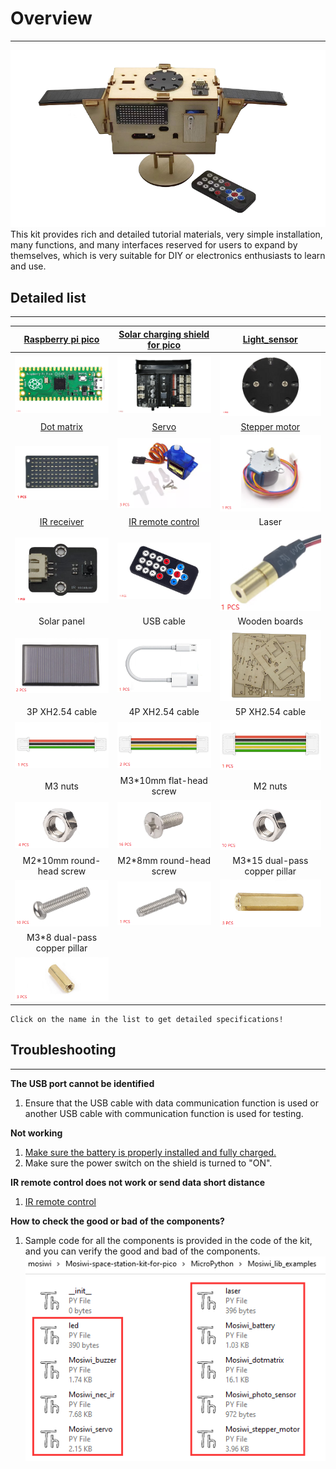 # Overview    
----------
![Img](../_static/overview/img/25img.png)    
This kit provides rich and detailed tutorial materials, very simple installation, many functions, and many interfaces reserved for users to expand by themselves, which is very suitable for DIY or electronics enthusiasts to learn and use.     

## Detailed list                
----------------
| [Raspberry pi pico](https://docs.mosiwi.com/en/latest/raspberry/R1D0001_raspberry_pico/R1D0001_raspberry_pico.html) | [Solar charging shield for pico](https://docs.mosiwi.com/en/latest/raspberry/R1E0000_solar_charging_shield_for_pico/R1E0000_solar_charging_shield_for_pico.html)  | [Light_sensor](https://docs.mosiwi.com/en/latest/common/C1S0000_light_sensor/C1S0000_light_sensor.html) |     
| :--: | :--: | :--: |
| ![Img](../_static/overview/img/20img.png) | ![Img](../_static/overview/img/21img.jpg) | ![Img](../_static/overview/img/23img.png) |  
| [Dot matrix](https://docs.mosiwi.com/en/latest/common/C1M0000_8x16dot_matrix/C1M0000_8x16dot_matrix.html) | [Servo](https://docs.mosiwi.com/en/latest/outsourcing/sg90_servo/sg90_servo.html) | [Stepper motor](https://docs.mosiwi.com/en/latest/outsourcing/28byj-48/28byj-48.html) |  
| ![Img](../_static/overview/img/22img.png) | ![Img](../_static/overview/img/19img.png) | ![Img](../_static/overview/img/18img.png) |  
| [IR receiver](https://docs.mosiwi.com/en/latest/common/C1S0001_ir_receiver/C1S0001_ir_receiver.html) | [IR remote control](https://docs.mosiwi.com/en/latest/outsourcing/nec_ir_remote_control/nec_ir_remote_control.html) | Laser |              
| ![Img](../_static/overview/img/24img.png) | ![Img](../_static/overview/img/15img.png) | ![Img](../_static/overview/img/5img.png) |    
| Solar panel | USB cable | Wooden boards |  
| ![Img](../_static/overview/img/3img.png) | ![Img](../_static/overview/img/6img.png) | ![Img](../_static/overview/img/26img.png) |  
| 3P XH2.54 cable | 4P XH2.54 cable | 5P XH2.54 cable |      
| ![Img](../_static/overview/img/7img.png) | ![Img](../_static/overview/img/8img.png) | ![Img](../_static/overview/img/9img.png) |     
| M3 nuts | M3\*10mm flat-head screw | M2 nuts |     
| ![Img](../_static/overview/img/10img.png) | ![Img](../_static/overview/img/11img.png) | ![Img](../_static/overview/img/13img.png) |    
| M2\*10mm round-head screw | M2\*8mm round-head screw | M3\*15 dual-pass copper pillar |    
| ![Img](../_static/overview/img/12img.png) | ![Img](../_static/overview/img/14img.png) | ![Img](../_static/overview/img/16img.png) |      
| M3\*8 dual-pass copper pillar |  |  |   
| ![Img](../_static/overview/img/17img.png) |  |  |   

```{tip}
Click on the name in the list to get detailed specifications!   
```

## Troubleshooting            
------------------
**The USB port cannot be identified**    
1. Ensure that the USB cable with data communication function is used or another USB cable with communication function is used for testing.    

**Not working**   
1. [Make sure the battery is properly installed and fully charged.](https://docs.mosiwi.com/en/latest/raspberry/R1E0000_solar_charging_shield_for_pico/R1E0000_solar_charging_shield_for_pico.html)   
2. Make sure the power switch on the shield is turned to "ON".       

**IR remote control does not work or send data short distance**    
1. [IR remote control](https://docs.mosiwi.com/en/latest/outsourcing/nec_ir_remote_control/nec_ir_remote_control.html#notes)

**How to check the good or bad of the components?**   
1. Sample code for all the components is provided in the code of the kit, and you can verify the good and bad of the components.     
![Img](../_static/overview/img/1img.png)

